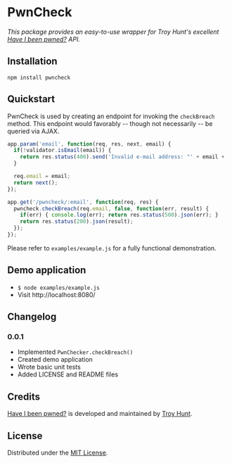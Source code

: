 PwnCheck
========

*This package provides an easy-to-use wrapper for Troy Hunt's excellent
[Have I been pwned?][hibp] API.*


Installation
------------

```
npm install pwncheck
```


Quickstart
----------

PwnCheck is used by creating an endpoint for invoking the `checkBreach` method.
This endpoint would favorably -- though not necessarily -- be queried via AJAX.

```javascript
app.param('email', function(req, res, next, email) {
  if(!validator.isEmail(email)) {
    return res.status(400).send('Invalid e-mail address: "' + email + '"');
  }

  req.email = email;
  return next();
});

app.get('/pwncheck/:email', function(req, res) {
  pwncheck.checkBreach(req.email, false, function(err, result) {
    if(err) { console.log(err); return res.status(500).json(err); }
    return res.status(200).json(result);
  });
});
```

Please refer to `examples/example.js` for a fully functional demonstration.


Demo application
----------------

* `$ node examples/example.js`
* Visit http://localhost:8080/


Changelog
---------

### 0.0.1

* Implemented `PwnChecker.checkBreach()`
* Created demo application
* Wrote basic unit tests
* Added LICENSE and README files


Credits
-------

[Have I been pwned?][hibp] is developed and maintained by [Troy Hunt][troyhunt].


License
-------

Distributed under the [MIT License][license].

[hibp]: https://haveibeenpwned.com
[troyhunt]: http://www.troyhunt.com
[license]: https://github.com/lfk/node-pwncheck/blob/master/LICENSE
